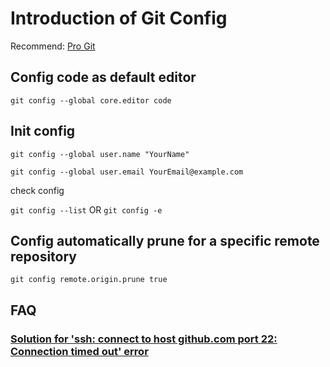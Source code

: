 # Introduction of Git Config

Recommend:  [Pro Git](https://www.progit.cn/)

## Config code as default editor

`git config --global core.editor code`

## Init config

`git config --global user.name "YourName"`

`git config --global user.email YourEmail@example.com`

check config

`git config --list` OR `git config -e`

## Config automatically prune for a specific remote repository

`git config remote.origin.prune true`

## FAQ

### [Solution for 'ssh: connect to host github.com port 22: Connection timed out' error](https://gist.github.com/Tamal/1cc77f88ef3e900aeae65f0e5e504794)
